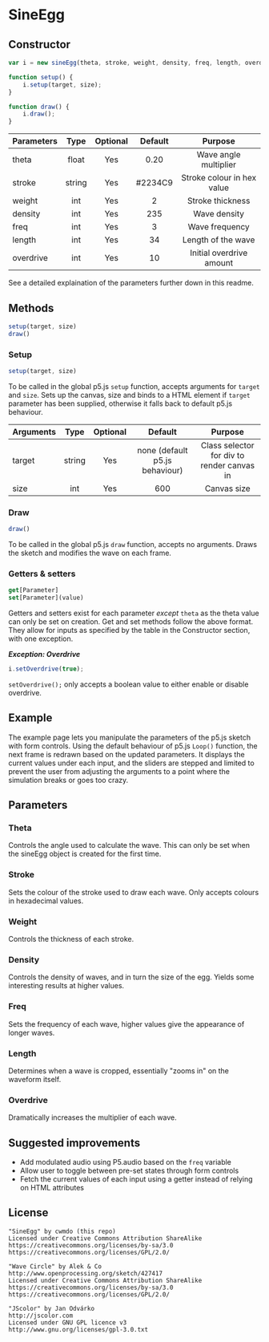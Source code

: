 # SineEgg

## Constructor

```javascript
var i = new sineEgg(theta, stroke, weight, density, freq, length, overdrive);

function setup() {
	i.setup(target, size);
}

function draw() {
 	i.draw();
}
```

| Parameters     | Type          | Optional|Default| Purpose                                   |
| ------------- |:-------------:| :--------:|:-----: |:-----------------------------------------:|
| theta         | float         |    Yes   | 0.20  |Wave angle multiplier                     | 
| stroke        | string        |    Yes   | #2234C9|Stroke colour in hex value	              |
| weight        | int           |    Yes   |  2     |Stroke thickness                         |
| density       | int           |    Yes   |  235   |Wave density                             |
| freq          | int           |    Yes   |  3     |Wave frequency                           |
| length        | int           |    Yes   |  34    |Length of the wave                       |
| overdrive     | int           |    Yes   |  10    |Initial overdrive amount                 |

See a detailed explaination of the parameters further down in this readme.

## Methods

```javascript
setup(target, size)
draw()
```

### Setup

```javascript
setup(target, size)

```

To be called in the global p5.js `setup` function, accepts arguments for `target` and `size`. Sets up the canvas, size and binds to a HTML element if `target` parameter has been supplied, otherwise it falls back to default p5.js behaviour.

| Arguments     | Type          | Optional|Default| Purpose                                   |
| ------------- |:-------------:| :--------:|:-----: |:-----------------------------------------:|
| target        | string        |    Yes   |none (default p5.js behaviour)  |Class selector for div to render canvas in|
| size          | int           |    Yes   | 600   |Canvas size                               |

### Draw

```javascript
draw()
```

To be called in the global p5.js `draw` function, accepts no arguments. Draws the sketch and modifies the wave on each frame.

### Getters & setters
```javascript
get[Parameter]
set[Parameter](value)
```

Getters and setters exist for each parameter _except_ `theta` as the theta value can only be set on creation. Get and set methods follow the above format. They allow for inputs as specified by the table in the Constructor section, with one exception.

***Exception: Overdrive***
```javascript
i.setOverdrive(true);
```
`setOverdrive();` only accepts a boolean value to either enable or disable overdrive.

## Example

The example page lets you manipulate the parameters of the p5.js sketch with form controls. Using the default behaviour of p5.js `Loop()` function, the next frame is redrawn based on the updated parameters. It displays the current values under each input, and the sliders are stepped and limited to prevent the user from adjusting the arguments to a point where the simulation breaks or goes too crazy.

## Parameters

### Theta
Controls the angle used to calculate the wave. This can only be set when the sineEgg object is created for the first time.

### Stroke
Sets the colour of the stroke used to draw each wave. Only accepts colours in hexadecimal values.

### Weight
Controls the thickness of each stroke.

### Density
Controls the density of waves, and in turn the size of the egg. Yields some interesting results at higher values.

### Freq
Sets the frequency of each wave, higher values give the appearance of longer waves.

### Length
Determines when a wave is cropped, essentially "zooms in" on the waveform itself.

### Overdrive
Dramatically increases the multiplier of each wave.


## Suggested improvements
* Add modulated audio using P5.audio based on the `freq` variable
* Allow user to toggle between pre-set states through form controls
* Fetch the current values of each input using a getter instead of relying on HTML attributes

## License
```
"SineEgg" by cwmdo (this repo)
Licensed under Creative Commons Attribution ShareAlike
https://creativecommons.org/licenses/by-sa/3.0
https://creativecommons.org/licenses/GPL/2.0/

"Wave Circle" by Alek & Co
http://www.openprocessing.org/sketch/427417
Licensed under Creative Commons Attribution ShareAlike
https://creativecommons.org/licenses/by-sa/3.0
https://creativecommons.org/licenses/GPL/2.0/

"JScolor" by Jan Odvárko
http://jscolor.com
Licensed under GNU GPL licence v3
http://www.gnu.org/licenses/gpl-3.0.txt
```
